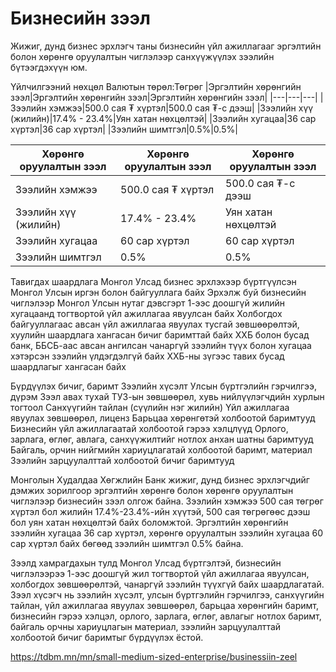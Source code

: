 # Бизнесийн зээл
Жижиг, дунд бизнес эрхлэгч таны бизнесийн үйл ажиллагааг эргэлтийн болон хөрөнгө оруулалтын чиглэлээр санхүүжүүлэх зээлийн бүтээгдэхүүн юм. 

Үйлчилгээний нөхцөл
Валютын төрөл:Төгрөг
|Эргэлтийн хөрөнгийн зээл|Эргэлтийн хөрөнгийн зээл|Эргэлтийн хөрөнгийн зээл|
|---|---|---|
|Зээлийн хэмжээ|500.0 сая ₮ хүртэл|500.0 сая ₮-с дээш|
|Зээлийн хүү (жилийн)|17.4% - 23.4%|Уян хатан нөхцөлтэй|
|Зээлийн хугацаа|36 сар хүртэл|36 сар хүртэл|
|Зээлийн шимтгэл|0.5%|0.5%|

|Хөрөнгө оруулалтын зээл|Хөрөнгө оруулалтын зээл|Хөрөнгө оруулалтын зээл|
|---|---|---|
|Зээлийн хэмжээ|500.0 сая ₮ хүртэл|500.0 сая ₮-с дээш|
|Зээлийн хүү (жилийн)|17.4% - 23.4%|Уян хатан нөхцөлтэй|
|Зээлийн хугацаа|60 сар хүртэл|60 сар хүртэл|
|Зээлийн шимтгэл|0.5%|0.5%|

Тавигдах шаардлага
Монгол Улсад бизнес эрхлэхээр бүртгүүлсэн Монгол Улсын иргэн болон байгууллага байх
Эрхэлж буй бизнесийн чиглэлээр Монгол Улсын нутаг дэвсгэрт 1-ээс доошгүй жилийн хугацаанд тогтвортой үйл ажиллагаа явуулсан байх
Холбогдох байгууллагаас авсан үйл ажиллагаа явуулах тусгай зөвшөөрөлтэй, хуулийн шаардлага хангасан бичиг баримттай байх
ХХБ болон бусад банк, ББСБ-аас авсан ангилсан чанаргүй зээлийн түүх болон хугацаа хэтэрсэн зээлийн үлдэгдэлгүй байх
ХХБ-ны зүгээс тавих бусад шаардлагыг хангасан байх

Бүрдүүлэх бичиг, баримт
Зээлийн хүсэлт
Улсын бүртгэлийн гэрчилгээ, дүрэм
Зээл авах тухай ТУЗ-ын зөвшөөрөл, хувь нийлүүлэгчдийн хурлын тогтоол
Санхүүгийн тайлан (сүүлийн нэг жилийн)
Үйл ажиллагаа явуулах зөвшөөрөл, лиценз
Барьцаа хөрөнгөтэй холбоотой баримтууд
Бизнесийн үйл ажиллагаатай холбоотой гэрээ хэлцлүүд
Орлого, зарлага, өглөг, авлага, санхүүжилтийг нотлох анхан шатны баримтууд
Байгаль, орчин нийгмийн хариуцлагатай холбоотой баримт, материал
Зээлийн зарцуулалттай холбоотой бичиг баримтууд


Монголын Худалдаа Хөгжлийн Банк жижиг, дунд бизнес эрхлэгчдийг дэмжих зорилгоор эргэлтийн хөрөнгө болон хөрөнгө оруулалтын чиглэлээр бизнесийн зээл олгож байна. Зээлийн хэмжээ 500 сая төгрөг хүртэл бол жилийн 17.4%-23.4%-ийн хүүтэй, 500 сая төгрөгөөс дээш бол уян хатан нөхцөлтэй байх боломжтой. Эргэлтийн хөрөнгийн зээлийн хугацаа 36 сар хүртэл, хөрөнгө оруулалтын зээлийн хугацаа 60 сар хүртэл байх бөгөөд зээлийн шимтгэл 0.5% байна.

Зээлд хамрагдахын тулд Монгол Улсад бүртгэлтэй, бизнесийн чиглэлээрээ 1-ээс доошгүй жил тогтвортой үйл ажиллагаа явуулсан, холбогдох зөвшөөрөлтэй, чанаргүй зээлийн түүхгүй байх шаардлагатай. Зээл хүсэгч нь зээлийн хүсэлт, улсын бүртгэлийн гэрчилгээ, санхүүгийн тайлан, үйл ажиллагаа явуулах зөвшөөрөл, барьцаа хөрөнгийн баримт, бизнесийн гэрээ хэлцэл, орлого, зарлага, өглөг, авлагыг нотлох баримт, байгаль орчны хариуцлагын материал, зээлийн зарцуулалттай холбоотой бичиг баримтыг бүрдүүлэх ёстой.

https://tdbm.mn/mn/small-medium-sized-enterprise/businessiin-zeel
